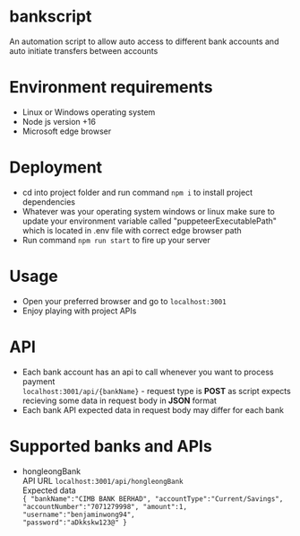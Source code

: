 # bankscript
An automation script to allow auto access to different bank accounts and auto initiate transfers between accounts

# Environment requirements
- Linux or Windows operating system
- Node js version +16
- Microsoft edge browser

# Deployment 
- cd into project folder and run command 
<code>npm i</code> to install project dependencies
- Whatever was your operating system windows or linux make sure to update your environment variable called "puppeteerExecutablePath" which is located in .env file with correct edge browser path
- Run command <code>npm run start</code> to fire up your server

# Usage
- Open your preferred browser and go to <code>localhost:3001</code>
- Enjoy playing with project APIs

# API
- Each bank account has an api to call whenever you want to process payment <br>
<code>localhost:3001/api/{bankName}</code> - request type is <b>POST</b> as script expects recieving some data in request body in <b>JSON</b> format
- Each bank API expected data in request body may differ for each bank 

# Supported banks and APIs
* hongleongBank <br>
API URL <code>localhost:3001/api/hongleongBank</code> <br>
Expected data <code>
{
  "bankName":"CIMB BANK BERHAD",
  "accountType":"Current/Savings",
  "accountNumber":"7071279998",
  "amount":1,
  "username":"benjaminwong94",
  "password":"aDkkskw123@"
}
</code>
